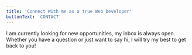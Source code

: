 ```yaml
---
title: 'Connect With me as a true Web Developer'
buttonText: 'CONTACT'
---
```




I am currently looking for new opportunities, my inbox is always open. Whether you have a question or just want to say hi, I will try my best to get back to you!
